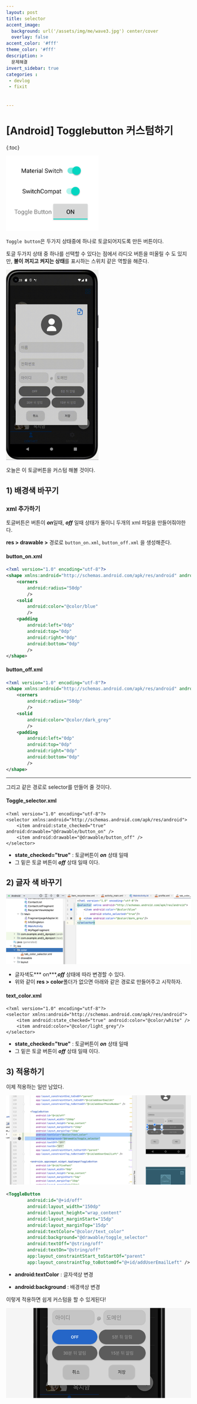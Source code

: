 ```yaml
---
layout: post
title: selector 
accent_image: 
  background: url('/assets/img/me/wave3.jpg') center/cover
  overlay: false
accent_color: '#fff'
theme_color: '#fff'
description: >
  문제해결
invert_sidebar: true
categories :
 - devlog	
 - fixit


---
```


# [Android] Togglebutton 커스텀하기


{:toc}

<img src="../../../assets/img/blog/toggles-4069036.png" width="50%">

`Toggle button`은  두가지 상태중에 하나로 토글되어지도록 만든 버튼이다. 

토글 두가지 상태 중 하나를 선택할 수 있다는 점에서 라디오 버튼을 떠올릴 수 도 있지만, **불이 꺼지고 켜지는 상태**를 표시하는 스위치 같은 역할을 해준다.





<img src="../../../assets/img/blog/togglecustom.gif" width="50%">

오늘은 이 토글버튼을 커스텀 해볼 것이다.



## **1) 배경색 바꾸기**

### **xml 추가하기**

토글버튼은 버튼이 ***on***일때, ***off*** 일때 상태가 둘이니 두개의 xml 파일을 만들어줘야한다.

**res > drawable >** 경로로 `button_on.xml`, `button_off.xml` 을 생성해준다.



#### button_on.xml 

```xml
<?xml version="1.0" encoding="utf-8"?>
<shape xmlns:android="http://schemas.android.com/apk/res/android" android:shape="rectangle" >
    <corners
        android:radius="50dp"
        />
    <solid
        android:color="@color/blue"
        />
    <padding
        android:left="0dp"
        android:top="0dp"
        android:right="0dp"
        android:bottom="0dp"
        />
</shape>
```





#### button_off.xml

```xml
<?xml version="1.0" encoding="utf-8"?>
<shape xmlns:android="http://schemas.android.com/apk/res/android" android:shape="rectangle" >
    <corners
        android:radius="50dp"
        />
    <solid
        android:color="@color/dark_grey"
        />
    <padding
        android:left="0dp"
        android:top="0dp"
        android:right="0dp"
        android:bottom="0dp"
        />
</shape>
```

---

그리고 같은 경로로 selector를 만들어 줄 것이다.

#### Toggle_selector.xml

```
<?xml version="1.0" encoding="utf-8"?>
<selector xmlns:android="http://schemas.android.com/apk/res/android">
    <item android:state_checked="true" android:drawable="@drawable/button_on" />
    <item android:drawable="@drawable/button_off" />
</selector>
```

* **state_checked="true"** : 토글버튼이 ***on*** 상태 일때
* 그 밑은 토글 버튼이 ***off*** 상태 일때 이다.



## **2) 글자 색 바꾸기**

<img src="../../../assets/img/blog/selector.png" width="100%">

* 글자색도*** on***,***off*** 상태에 따라 변경할 수 있다.
* 위와 같이 **res > color**폴더가 없으면 아래와 같은 경로로 만들어주고 시작하자.



#### text_color.xml

```
<?xml version="1.0" encoding="utf-8"?>
<selector xmlns:android="http://schemas.android.com/apk/res/android">
    <item android:state_checked="true" android:color="@color/white" />
    <item android:color="@color/light_grey"/>
</selector>
```

* **state_checked="true"** : 토글버튼이 ***on*** 상태 일때
* 그 밑은 토글 버튼이 ***off*** 상태 일때 이다.



## **3) 적용하기**

이제 적용하는 일만 남았다.

![toggle_button](../../../assets/img/blog/toggle_button.png)

```xml
<ToggleButton
        android:id="@+id/off"
        android:layout_width="150dp"
        android:layout_height="wrap_content"
        android:layout_marginStart="15dp"
        android:layout_marginTop="15dp"
        android:textColor="@color/text_color"
        android:background="@drawable/toggle_selector"
        android:textOff="@string/off"
        android:textOn="@string/off"
        app:layout_constraintStart_toStartOf="parent"
        app:layout_constraintTop_toBottomOf="@+id/addUserEmailLeft" />
```

*  **android:textColor** : 글자색상 변경

* **android:background** : 배경색상 변경



이렇게 적용하면 쉽게 커스텀을 할 수 있게된다!

![toggle](../../../assets/img/blog/toggle-4070365.png)
